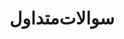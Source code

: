 ---
slug: faqs
title: سوالات‌متداول
description: سوالات‌متداول در رابطه با فعالیت‌های انجمن
heading: سوالات‌متداول
format: page
---